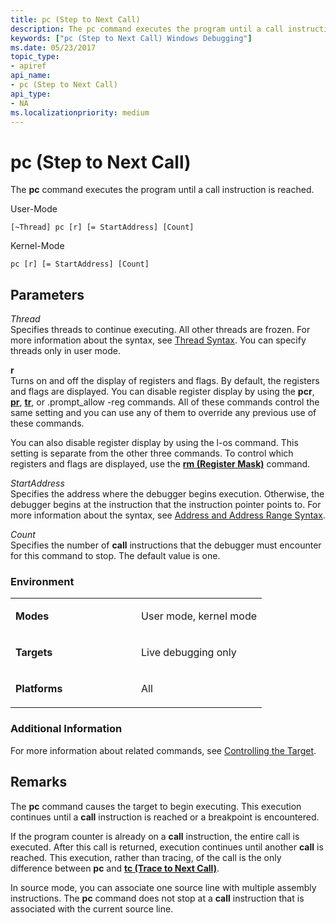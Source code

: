 ```yaml
---
title: pc (Step to Next Call)
description: The pc command executes the program until a call instruction is reached.
keywords: ["pc (Step to Next Call) Windows Debugging"]
ms.date: 05/23/2017
topic_type:
- apiref
api_name:
- pc (Step to Next Call)
api_type:
- NA
ms.localizationpriority: medium
---
```


# pc (Step to Next Call)


The **pc** command executes the program until a call instruction is reached.

User-Mode

```dbgcmd
[~Thread] pc [r] [= StartAddress] [Count] 
```

Kernel-Mode

```dbgcmd
pc [r] [= StartAddress] [Count] 
```

## <span id="ddk_cmd_step_to_next_call_dbg"></span><span id="DDK_CMD_STEP_TO_NEXT_CALL_DBG"></span>Parameters


<span id="_______Thread______"></span><span id="_______thread______"></span><span id="_______THREAD______"></span> *Thread*   
Specifies threads to continue executing. All other threads are frozen. For more information about the syntax, see [Thread Syntax](thread-syntax.md). You can specify threads only in user mode.

<span id="_______r______"></span><span id="_______R______"></span> **r**   
Turns on and off the display of registers and flags. By default, the registers and flags are displayed. You can disable register display by using the **pcr**, [**pr**](p--step-.md), [**tr**](t--trace-.md), or .prompt\_allow -reg commands. All of these commands control the same setting and you can use any of them to override any previous use of these commands.

You can also disable register display by using the l-os command. This setting is separate from the other three commands. To control which registers and flags are displayed, use the [**rm (Register Mask)**](rm--register-mask-.md) command.

<span id="_______StartAddress______"></span><span id="_______startaddress______"></span><span id="_______STARTADDRESS______"></span> *StartAddress*   
Specifies the address where the debugger begins execution. Otherwise, the debugger begins at the instruction that the instruction pointer points to. For more information about the syntax, see [Address and Address Range Syntax](address-and-address-range-syntax.md).

<span id="_______Count______"></span><span id="_______count______"></span><span id="_______COUNT______"></span> *Count*   
Specifies the number of **call** instructions that the debugger must encounter for this command to stop. The default value is one.

### <span id="Environment"></span><span id="environment"></span><span id="ENVIRONMENT"></span>Environment

<table>
<colgroup>
<col width="50%" />
<col width="50%" />
</colgroup>
<tbody>
<tr class="odd">
<td align="left"><p><strong>Modes</strong></p></td>
<td align="left"><p>User mode, kernel mode</p></td>
</tr>
<tr class="even">
<td align="left"><p><strong>Targets</strong></p></td>
<td align="left"><p>Live debugging only</p></td>
</tr>
<tr class="odd">
<td align="left"><p><strong>Platforms</strong></p></td>
<td align="left"><p>All</p></td>
</tr>
</tbody>
</table>

 

### <span id="Additional_Information"></span><span id="additional_information"></span><span id="ADDITIONAL_INFORMATION"></span>Additional Information

For more information about related commands, see [Controlling the Target](controlling-the-target.md).

Remarks
-------

The **pc** command causes the target to begin executing. This execution continues until a **call** instruction is reached or a breakpoint is encountered.

If the program counter is already on a **call** instruction, the entire call is executed. After this call is returned, execution continues until another **call** is reached. This execution, rather than tracing, of the call is the only difference between **pc** and [**tc (Trace to Next Call)**](tc--trace-to-next-call-.md).

In source mode, you can associate one source line with multiple assembly instructions. The **pc** command does not stop at a **call** instruction that is associated with the current source line.

 

 





